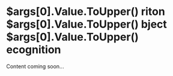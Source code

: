 #  $args[0].Value.ToUpper() riton  $args[0].Value.ToUpper() bject  $args[0].Value.ToUpper() ecognition

Content coming soon...
